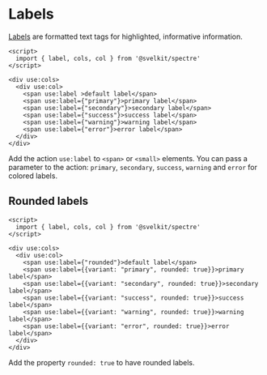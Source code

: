 # Labels

[Labels](https://picturepan2.github.io/spectre/elements/labels.html) are formatted text tags for highlighted, informative information.

```example
<script>
  import { label, cols, col } from '@svelkit/spectre'
</script>

<div use:cols>
  <div use:col>
    <span use:label >default label</span>
    <span use:label={"primary"}>primary label</span>
    <span use:label={"secondary"}>secondary label</span>
    <span use:label={"success"}>success label</span>
    <span use:label={"warning"}>warning label</span>
    <span use:label={"error"}>error label</span>
  </div>
</div>
```

Add the action `use:label` to `<span>` or `<small>` elements. You can pass a parameter to the action: `primary`, `secondary`, `success`, `warning` and `error` for colored labels.

## Rounded labels

```example
<script>
  import { label, cols, col } from '@svelkit/spectre'
</script>

<div use:cols>
  <div use:col>
    <span use:label={"rounded"}>default label</span>
    <span use:label={{variant: "primary", rounded: true}}>primary label</span>
    <span use:label={{variant: "secondary", rounded: true}}>secondary label</span>
    <span use:label={{variant: "success", rounded: true}}>success label</span>
    <span use:label={{variant: "warning", rounded: true}}>warning label</span>
    <span use:label={{variant: "error", rounded: true}}>error label</span>
  </div>
</div>
```

Add the property `rounded: true` to have rounded labels.
